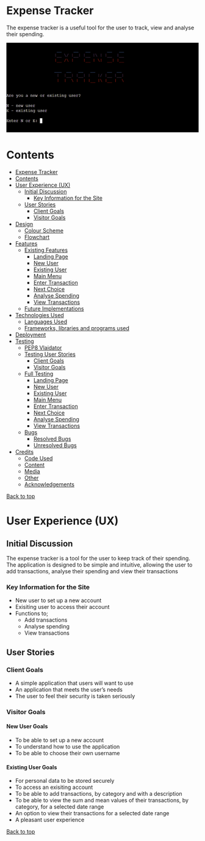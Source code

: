 # Expense Tracker

The expense tracker is a useful tool for the user to track, view and analyse their spending.

![landing-page](assets/images/landing-page.png)

# Contents

- [Expense Tracker](#expense-tracker)
- [Contents](#contents)
- [User Experience (UX)](#user-experience-ux)
  - [Initial Discussion](#initial-discussion)
    - [Key Information for the Site](#key-information-for-the-site)
  - [User Stories](#user-stories)
    - [Client Goals](#client-goals)
    - [Visitor Goals](#visitor-goals)
- [Design](#design)
  - [Colour Scheme](#colour-scheme)
  - [Flowchart](#flowchart)
- [Features](#features)
  - [Existing Features](#existing-features)
    - [Landing Page](#landing-page)
    - [New User](#new-user)
    - [Existing User](#existing-user)
    - [Main Menu](#main-menu)
    - [Enter Transaction](#enter-transaction)
    - [Next Choice](#next-choice)
    - [Analyse Spending](#analyse-transaction)
    - [View Transactions](#view-transactions)
  - [Future Implementations](#future-implementations)
- [Technologies Used](#technologies-used)
  - [Languages Used](#languages-used)
  - [Frameworks, libraries and programs used](#frameworks-libraries-and-programs-used)
- [Deployment](#deployment)
- [Testing](#testing)
  - [PEP8 Vlaidator](#pep8-validator)
  - [Testing User Stories](#testing-user-stories)
    - [Client Goals](#client-goals-1)
    - [Visitor Goals](#visitor-goals-1)
  - [Full Testing](#full-testing)
    - [Landing Page](#landing-page-2)
    - [New User](#new-user-2)
    - [Existing User](#existing-user-2)
    - [Main Menu](#main-menu-2)
    - [Enter Transaction](#enter-transaction-2)
    - [Next Choice](#next-choice-2)
    - [Analyse Spending](#analyse-transaction-2)
    - [View Transactions](#view-transactions-2)
  - [Bugs](#bugs)
    - [Resolved Bugs](#resolved-bugs)
    - [Unresolved Bugs](#unresolved-bugs)
- [Credits](#credits)
  - [Code Used](#code-used)
  - [Content](#content)
  - [Media](#media)
  - [Other](#other)
  - [Acknowledgements](#acknowledgements)

[Back to top](#expense-tracker)

# User Experience (UX)

## Initial Discussion

The expense tracker is a tool for the user to keep track of their spending. 
The application is designed to be simple and intuitive, allowing the user to add transactions, analyse their spending and view their transactions

### Key Information for the Site

- New user to set up a new account
- Exisiting user to access their account
- Functions to;
    - Add transactions
    - Analyse spending
    - View transactions

## User Stories

### Client Goals

- A simple application that users will want to use
- An application that meets the user’s needs
- The user to feel their security is taken seriously

### Visitor Goals

#### New User Goals

- To be able to set up a new account
- To understand how to use the application
- To be able to choose their own username

#### Existing User Goals

- For personal data to be stored securely
- To access an exisiting account
- To be able to add transactions, by category and with a description
- To be able to view the sum and mean values of their transactions, by category, for a selected date range
- An option to view their transactions for a selected date range
- A pleasant user experience

[Back to top](#expense-tracker)
